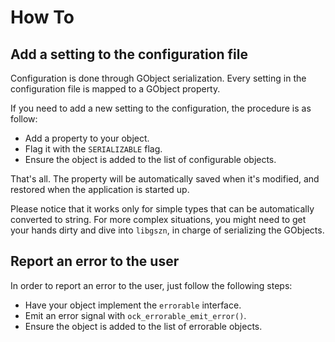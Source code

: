 How To
======



Add a setting to the configuration file
---------------------------------------

Configuration is done through GObject serialization. Every setting in the
configuration file is mapped to a GObject property.

If you need to add a new setting to the configuration, the procedure is as
follow:

- Add a property to your object.
- Flag it with the `SERIALIZABLE` flag.
- Ensure the object is added to the list of configurable objects.

That's all. The property will be automatically saved when it's modified, and
restored when the application is started up.

Please notice that it works only for simple types that can be automatically
converted to string. For more complex situations, you might need to get your
hands dirty and dive into `libgszn`, in charge of serializing the GObjects.



Report an error to the user
---------------------------

In order to report an error to the user, just follow the following steps:

- Have your object implement the `errorable` interface.
- Emit an error signal with `ock_errorable_emit_error()`.
- Ensure the object is added to the list of errorable objects.
